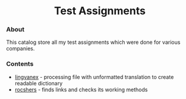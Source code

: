 <div align="center">
<h1> Test Assignments </h1> 
</div>

### About
This catalog store all my test assignments which were done for various companies.

### Сontents

* <a href="https://github.com/GoldenAnpu/test_assignments/tree/master/lingvanex">lingvanex</a> - processing file with unformatted translation to create readable dictionary
* <a href="https://github.com/GoldenAnpu/test_assignments/tree/master/rocshers">rocshers</a> - finds links and checks its working methods